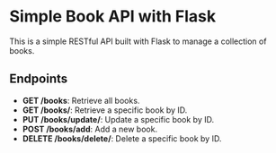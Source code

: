 # Simple Book API with Flask

This is a simple RESTful API built with Flask to manage a collection of books.

## Endpoints

- **GET /books**: Retrieve all books.
- **GET /books/<id>**: Retrieve a specific book by ID.
- **PUT /books/update/<id>**: Update a specific book by ID.
- **POST /books/add**: Add a new book.
- **DELETE /books/delete/<id>**: Delete a specific book by ID.
